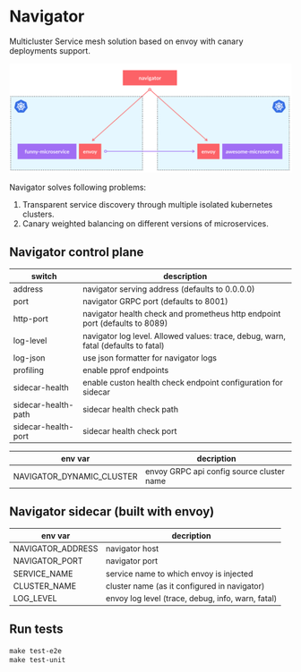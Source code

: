 # Navigator

Multicluster Service mesh solution based on envoy with canary deployments support.

![Navigator Architecture](./media/arch.png)

Navigator solves following problems:

1. Transparent service discovery through multiple isolated kubernetes clusters.
2. Canary weighted balancing on different versions of microservices.


## Navigator control plane

|  switch             |                                    description                                     |
| ------------------- | ---------------------------------------------------------------------------------- |
| address             | navigator serving address (defaults to 0.0.0.0)                                    |
| port                | navigator GRPC port (defaults to 8001)                                             |
| http-port           | navigator health check and prometheus http endpoint port (defaults to 8089)        |
| log-level           | navigator log level. Allowed values: trace, debug, warn, fatal (defaults to fatal) |
| log-json            | use json formatter for navigator logs                                              |
| profiling           | enable pprof endpoints                                                             |
| sidecar-health      | enable custon health check endpoint configuration for sidecar                      |
| sidecar-health-path | sidecar health check path                                                          |
| sidecar-health-port | sidecar health check port                                                          |


|          env var          |                decription                 |
| ------------------------- | ----------------------------------------- |
| NAVIGATOR_DYNAMIC_CLUSTER | envoy GRPC api config source cluster name |

## Navigator sidecar (built with envoy)

|      env var      |                    decription                     |
| ----------------- | ------------------------------------------------- |
| NAVIGATOR_ADDRESS | navigator host                                    |
| NAVIGATOR_PORT    | navigator port                                    |
| SERVICE_NAME      | service name to which envoy is injected           |
| CLUSTER_NAME      | cluster name (as it configured in navigator)      |
| LOG_LEVEL         | envoy log level (trace, debug, info, warn, fatal) |

## Run tests

```
make test-e2e
make test-unit
```

